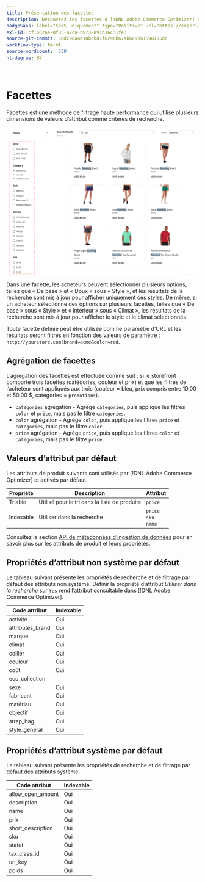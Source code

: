 ```yaml
---
title: Présentation des facettes
description: Découvrez les facettes d [!DNL Adobe Commerce Optimizer] et comment elles améliorent les résultats de recherche.
badgeSaas: label="SaaS uniquement" type="Positive" url="https://experienceleague.adobe.com/en/docs/commerce/user-guides/product-solutions" tooltip="S’applique uniquement aux projets Adobe Commerce as a Cloud Service et Adobe Commerce Optimizer (infrastructure SaaS gérée par Adobe)."
exl-id: cf16626e-8f85-47ca-b973-891b16c31fe3
source-git-commit: 5dd290a4e10bdbd1f6c96b67ab6c9ba1598705dc
workflow-type: tm+mt
source-wordcount: '338'
ht-degree: 0%

---
```


# Facettes

Facettes est une méthode de filtrage haute performance qui utilise plusieurs dimensions de valeurs d’attribut comme critères de recherche.

![Résultats de recherche filtrés](../../assets/storefront-search-results-run.png)

Dans une facette, les acheteurs peuvent sélectionner plusieurs options, telles que « De base » et « Doux » sous « Style », et les résultats de la recherche sont mis à jour pour afficher uniquement ces styles. De même, si un acheteur sélectionne des options sur plusieurs facettes, telles que « De base » sous « Style » et « Intérieur » sous « Climat », les résultats de la recherche sont mis à jour pour afficher le style et le climat sélectionnés.

Toute facette définie peut être utilisée comme paramètre d’URL et les résultats seront filtrés en fonction des valeurs de paramètre : `http://yourstore.com?brand=acme&color=red`.

## Agrégation de facettes

L’agrégation des facettes est effectuée comme suit : si le storefront comporte trois facettes (catégories, couleur et prix) et que les filtres de l’acheteur sont appliqués aux trois (couleur = bleu, prix compris entre 10,00 et 50,00 $, catégories = `promotions`).

- `categories` agrégation - Agrége `categories`, puis applique les filtres `color` et `price`, mais pas le filtre `categories`.
- `color` agrégation - Agrége `color`, puis applique les filtres `price` et `categories`, mais pas le filtre `color`.
- `price` agrégation - Agrége `price`, puis applique les filtres `color` et `categories`, mais pas le filtre `price`.

## Valeurs d’attribut par défaut

Les attributs de produit suivants sont utilisés par [!DNL Adobe Commerce Optimizer] et activés par défaut.

| Propriété | Description | Attribut |
|---|---|---|
| Triable | Utilisé pour le tri dans la liste de produits | `price` |
| Indexable | Utiliser dans la recherche | `price` <br />`sku`<br />`name` |

Consultez la section [API de métadonnées d’ingestion de données](https://developer.adobe.com/commerce/services/optimizer/data-ingestion/#metadata) pour en savoir plus sur les attributs de produit et leurs propriétés.

## Propriétés d’attribut non système par défaut

Le tableau suivant présente les propriétés de recherche et de filtrage par défaut des attributs non système. Définir la propriété d’attribut *Utiliser dans la recherche* sur `Yes` rend l’attribut consultable dans [!DNL Adobe Commerce Optimizer].

| Code attribut | Indexable |
|--- |--- |
| activité | Oui |
| attributes_brand | Oui |
| marque | Oui |
| climat | Oui |
| collier | Oui |
| couleur | Oui |
| coût | Oui |
| eco_collection |  |
| sexe | Oui |
| fabricant | Oui |
| matériau | Oui |
| objectif | Oui |
| strap_bag | Oui |
| style_general | Oui |

## Propriétés d’attribut système par défaut

Le tableau suivant présente les propriétés de recherche et de filtrage par défaut des attributs système.

| Code attribut | Indexable |
|--- |--- |
| allow_open_amount | Oui |
| description | Oui |
| name | Oui |
| prix | Oui |
| short_description | Oui |
| sku | Oui |
| statut | Oui |
| tax_class_id | Oui |
| url_key | Oui |
| poids | Oui |
